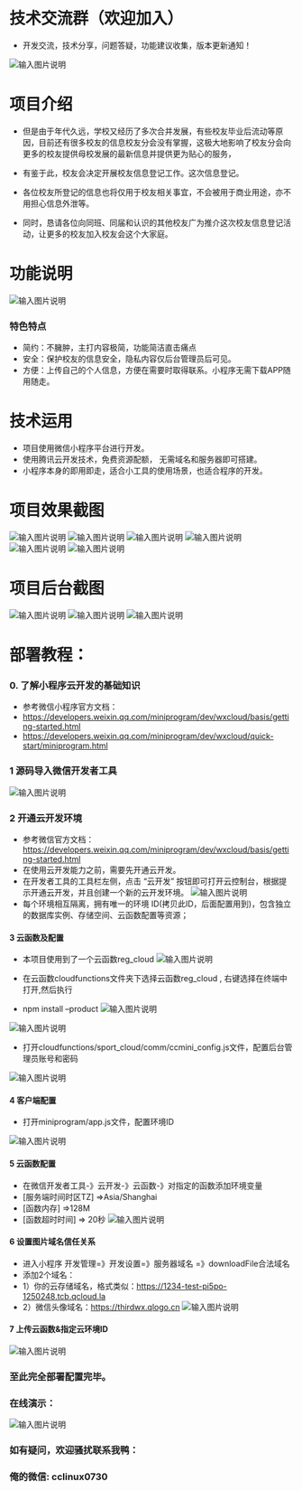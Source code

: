 # 技术交流群（欢迎加入）
- 开发交流，技术分享，问题答疑，功能建议收集，版本更新通知！

 ![输入图片说明](https://images.gitee.com/uploads/images/2021/1015/160554_c877b9db_9240987.png "xxx.png")


# 项目介绍


- 但是由于年代久远，学校又经历了多次合并发展，有些校友毕业后流动等原因，目前还有很多校友的信息校友分会没有掌握，这极大地影响了校友分会向更多的校友提供母校发展的最新信息并提供更为贴心的服务，

- 有鉴于此，校友会决定开展校友信息登记工作。这次信息登记。
- 各位校友所登记的信息也将仅用于校友相关事宜，不会被用于商业用途，亦不用担心信息外泄等。

- 同时，恳请各位向同班、同届和认识的其他校友广为推介这次校友信息登记活动，让更多的校友加入校友会这个大家庭。 

# 功能说明
![输入图片说明](https://images.gitee.com/uploads/images/2021/0811/232035_9d7ddf06_9240987.gif "func导图1 (2).gif")

### 特色特点
 
- 简约：不臃肿，主打内容极简，功能简洁直击痛点
- 安全：保护校友的信息安全，隐私内容仅后台管理员后可见。
- 方便：上传自己的个人信息，方便在需要时取得联系。小程序无需下载APP随用随走。


# 技术运用

- 项目使用微信小程序平台进行开发。
- 使用腾讯云开发技术，免费资源配额，	无需域名和服务器即可搭建。
- 小程序本身的即用即走，适合小工具的使用场景，也适合程序的开发。

# 项目效果截图
![输入图片说明](https://images.gitee.com/uploads/images/2021/0811/232056_48f31e74_9240987.png "微信图片_20210811225606.png")
![输入图片说明](https://images.gitee.com/uploads/images/2021/0811/232105_d1d7cd20_9240987.png "微信图片_20210811225626.png")
![输入图片说明](https://images.gitee.com/uploads/images/2021/0811/232116_f278b8af_9240987.png "微信图片_20210811225643.png")
![输入图片说明](https://images.gitee.com/uploads/images/2021/0811/232126_88c21bfc_9240987.png "微信图片_20210811225640.png")  
![输入图片说明](https://images.gitee.com/uploads/images/2021/0811/232134_3e5b1cae_9240987.png "微信图片_20210811225638.png")
 ![输入图片说明](https://images.gitee.com/uploads/images/2021/0811/232229_a44d6e86_9240987.png "微信图片_20210811225638.png")

# 项目后台截图
![输入图片说明](https://images.gitee.com/uploads/images/2021/0811/232238_78252824_9240987.png "微信图片_20210811225702.png")
![输入图片说明](https://images.gitee.com/uploads/images/2021/0811/232256_945dfdc7_9240987.png "微信图片_20210811225629.png")
![输入图片说明](https://images.gitee.com/uploads/images/2021/0811/232308_24f19ffc_9240987.png "微信图片_20210811225632.png")

# 部署教程：
### 0. 了解小程序云开发的基础知识
-  参考微信小程序官方文档：
- https://developers.weixin.qq.com/miniprogram/dev/wxcloud/basis/getting-started.html
- https://developers.weixin.qq.com/miniprogram/dev/wxcloud/quick-start/miniprogram.html

### 1 源码导入微信开发者工具
![输入图片说明](https://images.gitee.com/uploads/images/2021/0811/232342_af110aec_9240987.png "导入.png")
  

 

### 2 开通云开发环境
 -  参考微信官方文档：https://developers.weixin.qq.com/miniprogram/dev/wxcloud/basis/getting-started.html
- 在使用云开发能力之前，需要先开通云开发。 
- 在开发者工具的工具栏左侧，点击 “云开发” 按钮即可打开云控制台，根据提示开通云开发，并且创建一个新的云开发环境。
![输入图片说明](https://images.gitee.com/uploads/images/2021/0811/232537_8a27b61c_9240987.png "云开发开通环境.png")
- 每个环境相互隔离，拥有唯一的环境 ID(拷贝此ID，后面配置用到)，包含独立的数据库实例、存储空间、云函数配置等资源；
 

#### 3 云函数及配置
- 本项目使用到了一个云函数reg_cloud
![输入图片说明](https://images.gitee.com/uploads/images/2021/0811/232556_f00b3f17_9240987.png "云函数出示0.png")


- 在云函数cloudfunctions文件夹下选择云函数reg_cloud , 右键选择在终端中打开,然后执行 
- npm install –product
![输入图片说明](https://images.gitee.com/uploads/images/2021/0811/232701_836c8850_9240987.png "云函数初始化1.png") 

![输入图片说明](https://images.gitee.com/uploads/images/2021/0811/232711_58121526_9240987.png "云函数初始化.png")


 

- 打开cloudfunctions/sport_cloud/comm/ccmini_config.js文件，配置后台管理员账号和密码

 ![输入图片说明](https://images.gitee.com/uploads/images/2021/0911/150146_a9af88e5_9240987.png "设置管理员账号.png")


 


#### 4  客户端配置
- 打开miniprogram/app.js文件，配置环境ID

 ![输入图片说明](https://images.gitee.com/uploads/images/2021/0811/232832_6053aae0_9240987.png "客户端配置.png")


#### 5  云函数配置
- 在微信开发者工具-》云开发-》云函数-》对指定的函数添加环境变量 
- [服务端时间时区TZ] =>Asia/Shanghai
- [函数内存] =>128M   
- [函数超时时间] => 20秒
![输入图片说明](https://images.gitee.com/uploads/images/2021/0811/233416_4497ac7b_9240987.png "云函数配置参数.png")

 

#### 6  设置图片域名信任关系
- 进入小程序 开发管理=》开发设置=》服务器域名 =》downloadFile合法域名	
- 添加2个域名：
- 1）你的云存储域名，格式类似：https://1234-test-pi5po-1250248.tcb.qcloud.la
- 2）微信头像域名：https://thirdwx.qlogo.cn 
![输入图片说明](https://images.gitee.com/uploads/images/2021/0811/233716_fccfac0e_9240987.png "业务域名.png")

#### 7  上传云函数&指定云环境ID
![输入图片说明](https://images.gitee.com/uploads/images/2021/0811/235027_bcc3d94b_9240987.png "上传.png")

### 至此完全部署配置完毕。

### 在线演示：
 
![输入图片说明](https://images.gitee.com/uploads/images/2021/0811/233918_96b29222_9240987.jpeg "Free版-QR.jpg")
 


### 如有疑问，欢迎骚扰联系我鸭： 
### 俺的微信:  cclinux0730


